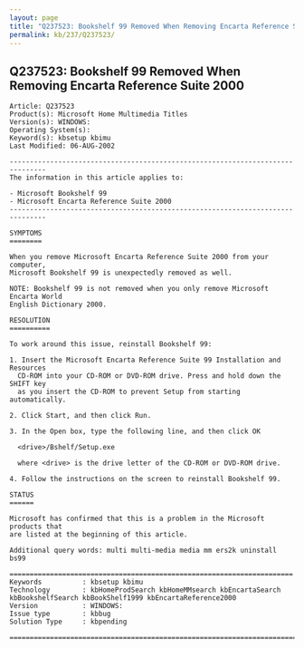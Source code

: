 ```yaml
---
layout: page
title: "Q237523: Bookshelf 99 Removed When Removing Encarta Reference Suite 2000"
permalink: kb/237/Q237523/
---
```


## Q237523: Bookshelf 99 Removed When Removing Encarta Reference Suite 2000

	Article: Q237523
	Product(s): Microsoft Home Multimedia Titles
	Version(s): WINDOWS:
	Operating System(s): 
	Keyword(s): kbsetup kbimu
	Last Modified: 06-AUG-2002
	
	-------------------------------------------------------------------------------
	The information in this article applies to:
	
	- Microsoft Bookshelf 99 
	- Microsoft Encarta Reference Suite 2000 
	-------------------------------------------------------------------------------
	
	SYMPTOMS
	========
	
	When you remove Microsoft Encarta Reference Suite 2000 from your computer,
	Microsoft Bookshelf 99 is unexpectedly removed as well.
	
	NOTE: Bookshelf 99 is not removed when you only remove Microsoft Encarta World
	English Dictionary 2000.
	
	RESOLUTION
	==========
	
	To work around this issue, reinstall Bookshelf 99:
	
	1. Insert the Microsoft Encarta Reference Suite 99 Installation and Resources
	  CD-ROM into your CD-ROM or DVD-ROM drive. Press and hold down the SHIFT key
	  as you insert the CD-ROM to prevent Setup from starting automatically.
	
	2. Click Start, and then click Run.
	
	3. In the Open box, type the following line, and then click OK
	
	  <drive>/Bshelf/Setup.exe
	
	  where <drive> is the drive letter of the CD-ROM or DVD-ROM drive.
	
	4. Follow the instructions on the screen to reinstall Bookshelf 99.
	
	STATUS
	======
	
	Microsoft has confirmed that this is a problem in the Microsoft products that
	are listed at the beginning of this article.
	
	Additional query words: multi multi-media media mm ers2k uninstall bs99
	
	======================================================================
	Keywords          : kbsetup kbimu 
	Technology        : kbHomeProdSearch kbHomeMMsearch kbEncartaSearch kbBookshelfSearch kbBookShelf1999 kbEncartaReference2000
	Version           : WINDOWS:
	Issue type        : kbbug
	Solution Type     : kbpending
	
	=============================================================================
	

